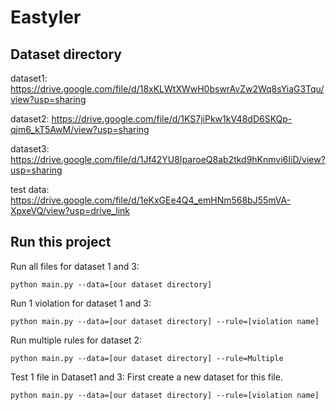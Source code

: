 # Eastyler
## Dataset directory
dataset1: https://drive.google.com/file/d/18xKLWtXWwH0bswrAvZw2Wq8sYiaG3Tqu/view?usp=sharing

dataset2: https://drive.google.com/file/d/1KS7jiPkw1kV48dD6SKQp-qjm6_kT5AwM/view?usp=sharing

dataset3: https://drive.google.com/file/d/1Jf42YU8IparoeQ8ab2tkd9hKnmvi6IiD/view?usp=sharing

test data: https://drive.google.com/file/d/1eKxGEe4Q4_emHNm568bJ55mVA-XpxeVQ/view?usp=drive_link
## Run this project
Run all files for dataset 1 and 3:
```
python main.py --data=[our dataset directory]
```

Run 1 violation for dataset 1 and 3:
```
python main.py --data=[our dataset directory] --rule=[violation name]
```

Run multiple rules for dataset 2:
```
python main.py --data=[our dataset directory] --rule=Multiple
```

Test 1 file in Dataset1 and 3: First create a new dataset for this file.
```
python main.py --data=[our dataset directory] --rule=[violation name]
```
